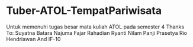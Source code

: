 # Tuber-ATOL-TempatPariwisata
Untuk memenuhi tugas besar mata kuliah ATOL pada semester 4
Thanks To: 
Suyatna
Batara Najuma
Fajar Rahadian
Ryanti Nilam
Panji Prasetya
Rio Hendriawan
And IF-10
